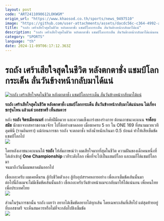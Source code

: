 ```yaml
---
layout: post
code: "ART2411090612LOKWGM"
origin_url: "https://www.khaosod.co.th/sports/news_9497510"
image: "https://github.com/user-attachments/assets/dacdc56c-c364-4992-ad41-dfef614a2e53"
title: "รถถัง เศร้าเสียใจสุดในชีวิต หลังตกตาชั่ง แชมป์โลกกระเด็น ลั่นวันข้างหน้ากลับมาได้แน่"
description: "รถถัง เศร้าเสียใจสุดในชีวิต หลังตกตาชั่ง แชมป์โลกกระเด็น ลั่นวันข้างหน้ากลับมาได้แน่นอน ไม่เกี่ยงชกรุ่นไหน แล้วแต่ บอสชาตรี เห็นสมควร"
category: "SPORTS"
language: "th"
date: 2024-11-09T06:17:12.363Z
---
```


# รถถัง เศร้าเสียใจสุดในชีวิต หลังตกตาชั่ง แชมป์โลกกระเด็น ลั่นวันข้างหน้ากลับมาได้แน่

[![รถถัง เศร้าเสียใจสุดในชีวิต หลังตกตาชั่ง แชมป์โลกกระเด็น ลั่นวันข้างหน้ากลับมาได้แน่](https://www.khaosod.co.th/wpapp/uploads/2024/11/rodtang-1.jpg "รถถัง เศร้าเสียใจสุดในชีวิต หลังตกตาชั่ง แชมป์โลกกระเด็น ลั่นวันข้างหน้ากลับมาได้แน่")](https://www.khaosod.co.th/wpapp/uploads/2024/11/rodtang-1.jpg)

**รถถัง เศร้าเสียใจสุดในชีวิต หลังตกตาชั่ง แชมป์โลกกระเด็น ลั่นวันข้างหน้ากลับมาได้แน่นอน ไม่เกี่ยงชกรุ่นไหน แล้วแต่ บอสชาตรี เห็นสมควร**

หลัง **รถถัง จิตรเมืองนนท์** อาศัยฝีมือมวย และความแข็งแกร่งของร่างกาย ต้อนเอาชนะคะแนน **จาค็อบ สมิธ** นักชกจากสหราชอาณาจักร ไปได้อย่างขาดลอย เมื่อชกครบ 5 ยก ใน ONE 169 ที่สนามมวยเวทีลุมพินี (รามอินทรา) แม้ก่อนการชก รถถัง จะตกตาชั่ง หลังน้ำหนักเกินมา 0.5 ปอนด์ ทำให้เสียเข็มขัดแชมป์โลกไป  
[![](https://www.khaosod.co.th/wpapp/uploads/2024/11/59bf1cf0-92b9-4d2b-939a-4eb47d928f22-696x523.jpg)](https://www.khaosod.co.th/wpapp/uploads/2024/11/59bf1cf0-92b9-4d2b-939a-4eb47d928f22.jpg)

โดยหลังเอาชนะคะแนนได้ **รถถัง** ให้สัมภาษณ์ว่า ผมเสียใจมากที่สุดในชีวิต ความฝันของเด็กคนหนึ่งที่ไต่เต้าเข้าสู่ **One Championship** เวทีระดับโลก เพื่อที่จะไปเป็นแชมป์โลก และผมก็ได้แชมป์โลกมา  
จนมาถึงวันนี้ผมพลาดมันออกไป

เชื่อเถอะครับ ผมเคยดิ้นรน สู้กับชีวิตตัวเอง สู้กับอุปสรรคหลายอย่าง เพื่อเอาเข็มขัดเส้นนั้นมา  
ต่อไปนี้ถึงผมจะไม่มีเข็มขัดเส้นนั้นแล้ว เชื่อเถอะครับวันข้างหน้าผมจะกลับมาให้ได้แน่นอน เพื่อคนไทย เพื่อประเทศไทย  
[![](https://www.khaosod.co.th/wpapp/uploads/2024/11/ec754392-612e-4ea4-9115-d64adbc88a4a-696x529.jpg)](https://www.khaosod.co.th/wpapp/uploads/2024/11/ec754392-612e-4ea4-9115-d64adbc88a4a.jpg)

ส่วนในรุ่นการชกนั้น รถถัง เผยว่า อยากได้เข็มขัดอยากได้ทุกเส้น โดยเฉพาะเส้นที่เสียไป แต่สุดท้ายอยู่ที่บอสชาตรี จะเห็นสมควรหรือไม่ที่จะกลับไปชิงเข็มขัด  
[![](https://www.khaosod.co.th/wpapp/uploads/2024/11/465839326_864890142475239_9065104886469973376_n-696x538.jpg)](https://www.khaosod.co.th/wpapp/uploads/2024/11/465839326_864890142475239_9065104886469973376_n.jpg)

